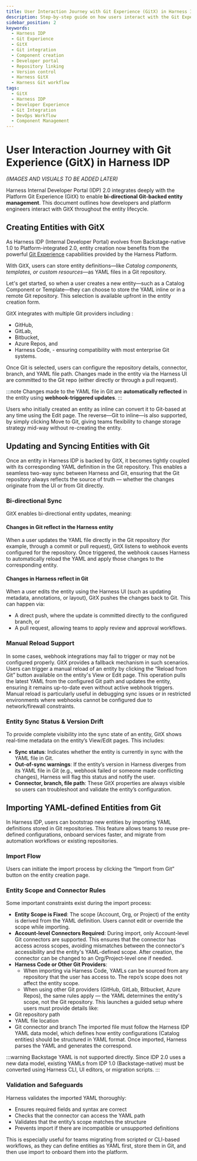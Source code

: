 ```yaml
---
title: User Interaction Journey with Git Experience (GitX) in Harness IDP
description: Step-by-step guide on how users interact with the Git Experience (GitX) feature in Harness IDP, including component creation, versioning, and repo linking.
sidebar_position: 2
keywords:
  - Harness IDP
  - Git Experience
  - GitX
  - Git integration
  - Component creation
  - Developer portal
  - Repository linking
  - Version control
  - Harness GitX
  - Harness Git workflow
tags:
  - GitX
  - Harness IDP
  - Developer Experience
  - Git Integration
  - DevOps Workflow
  - Component Management
---
```


# User Interaction Journey with Git Experience (GitX) in Harness IDP

*(IMAGES AND VISUALS TO BE ADDED LATER)*

Harness Internal Developer Portal (IDP) 2.0 integrates deeply with the Platform Git Experience (GitX) to enable **bi-directional Git-backed entity management**. This document outlines how developers and platform engineers interact with GitX throughout the entity lifecycle.


## Creating Entities with GitX

As Harness IDP (Internal Developer Portal) evolves from Backstage-native 1.0 to Platform-integrated 2.0, entity creation now benefits from the powerful [Git Experience](https://developer.harness.io/docs/category/git-experience) capabilities provided by the Harness Platform.

With GitX, users can store entity definitions—like *Catalog components, templates, or custom resources*—as YAML files in a Git repository. 


Let's get started, so when a user creates a new entity—such as a Catalog Component or Template—they can choose to store the YAML inline or in a remote Git repository. This selection is available upfront in the entity creation form.


GitX integrates with multiple Git providers including :

- GitHub, 
- GitLab, 
- Bitbucket, 
- Azure Repos, and 
- Harness Code, - ensuring compatibility with most enterprise Git systems. 


Once Git is selected, users can configure the repository details, connector, branch, and YAML file path.
Changes made in the entity via the Harness UI are committed to the Git repo (either directly or through a pull request). 


:::note
Changes made to the YAML file in Git are **automatically reflected** in the entity using **webhook-triggered updates**.
:::

Users who initially created an entity as inline can convert it to Git-based at any time using the Edit page. The reverse—Git to inline—is also supported,  by simply clicking Move to Git, giving teams flexibility to change storage strategy mid-way without re-creating the entity.

## Updating and Syncing Entities with Git
Once an entity in Harness IDP is backed by GitX, it becomes tightly coupled with its corresponding YAML definition in the Git repository. This enables a seamless two-way sync between Harness and Git, ensuring that the Git repository always reflects the source of truth — whether the changes originate from the UI or from Git directly.
### Bi-directional Sync
GitX enables bi-directional entity updates, meaning:
#### Changes in Git reflect in the Harness entity
When a user updates the YAML file directly in the Git repository (for example, through a commit or pull request), GitX listens to webhook events configured for the repository. Once triggered, the webhook causes Harness to automatically reload the YAML and apply those changes to the corresponding entity.
#### Changes in Harness reflect in Git
When a user edits the entity using the Harness UI (such as updating metadata, annotations, or layout), GitX pushes the changes back to Git. This can happen via:
- A direct push, where the update is committed directly to the configured branch, or
- A pull request, allowing teams to apply review and approval workflows.
### Manual Reload Support
In some cases, webhook integrations may fail to trigger or may not be configured properly. GitX provides a fallback mechanism in such scenarios.
Users can trigger a manual reload of an entity by clicking the “Reload from Git” button available on the entity's View or Edit page.
This operation pulls the latest YAML from the configured Git path and updates the entity, ensuring it remains up-to-date even without active webhook triggers.
Manual reload is particularly useful in debugging sync issues or in restricted environments where webhooks cannot be configured due to network/firewall constraints.
### Entity Sync Status & Version Drift
To provide complete visibility into the sync state of an entity, GitX shows real-time metadata on the entity’s View/Edit pages. This includes:
- **Sync status**: Indicates whether the entity is currently in sync with the YAML file in Git.
- **Out-of-sync warnings**: If the entity’s version in Harness diverges from its YAML file in Git (e.g., webhook failed or someone made conflicting changes), Harness will flag this status and notify the user.
- **Connector, branch, file path**: These GitX properties are always visible so users can troubleshoot and validate the entity’s configuration.
## Importing YAML-defined Entities from Git
In Harness IDP, users can bootstrap new entities by importing YAML definitions stored in Git repositories.
This feature allows teams to reuse pre-defined configurations, onboard services faster, and migrate from automation workflows or existing repositories.
### Import Flow
Users can initiate the import process by clicking the “Import from Git” button on the entity creation page.
### Entity Scope and Connector Rules
Some important constraints exist during the import process:
- **Entity Scope is Fixed**:
  The scope (Account, Org, or Project) of the entity is derived from the YAML definition. Users cannot edit or override the scope while importing.
- **Account-level Connectors Required**:
  During import, only Account-level Git connectors are supported. This ensures that the connector has access across scopes, avoiding mismatches between the connector's accessibility and the entity's YAML-defined scope.
  After creation, the connector can be changed to an Org/Project-level one if needed.
- **Harness Code or Other Git Providers**:
  - When importing via Harness Code, YAMLs can be sourced from any repository that the user has access to. The repo’s scope does not affect the entity scope.
  - When using other Git providers (GitHub, GitLab, Bitbucket, Azure Repos), the same rules apply — the YAML determines the entity's scope, not the Git repository.
This launches a guided setup where users must provide details like:
- Git repository path
- YAML file location
- Git connector and branch
The imported file must follow the Harness IDP YAML data model, which defines how entity configurations (Catalog entities) should be structured in YAML format. Once imported, Harness parses the YAML and generates the correspond.

:::warning 
Backstage YAML is not supported directly.
Since IDP 2.0 uses a new data model, existing YAMLs from IDP 1.0 (Backstage-native) must be converted using Harness CLI, UI editors, or migration scripts.
:::

### Validation and Safeguards
Harness validates the imported YAML thoroughly:
- Ensures required fields and syntax are correct
- Checks that the connector can access the YAML path
- Validates that the entity’s scope matches the structure
- Prevents import if there are incompatible or unsupported definitions

This is especially useful for teams migrating from scripted or CLI-based workflows, as they can define entities as YAML first, store them in Git, and then use import to onboard them into the platform.
